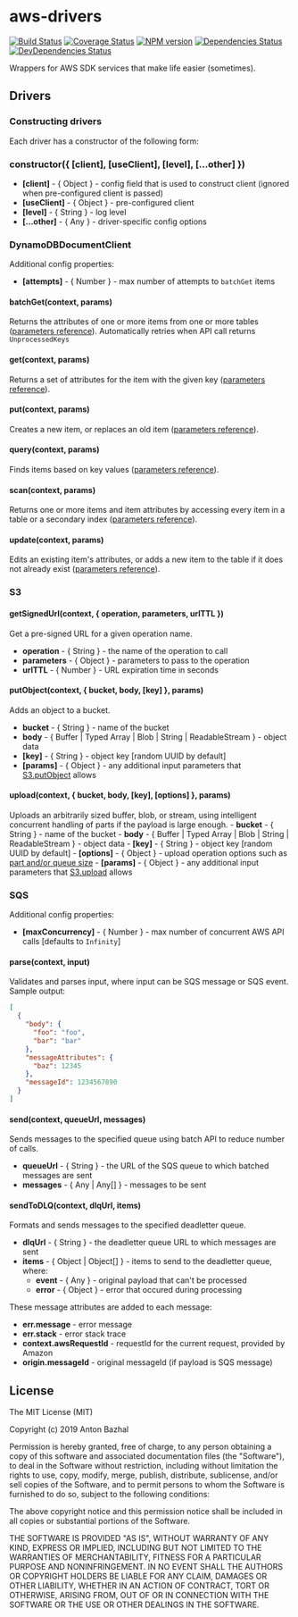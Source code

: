 # aws-drivers

[![Build Status][ci-image]][ci-url]
[![Coverage Status][coverage-image]][coverage-url]
[![NPM version][npm-image]][npm-url]
[![Dependencies Status][dependencies-image]][dependencies-url]
[![DevDependencies Status][devdependencies-image]][devdependencies-url]

Wrappers for AWS SDK services that make life easier (sometimes).

## Drivers

### Constructing drivers
Each driver has a constructor of the following form:

### constructor({ [client], [useClient], [level], [...other] })
  - **[client]** - { Object } - config field that is used to construct client (ignored when pre-configured client is passed)
  - **[useClient]** - { Object } - pre-configured client
  - **[level]** - { String } - log level
  - **[...other]** - { Any } - driver-specific config options

### DynamoDBDocumentClient

Additional config properties:
  - **[attempts]** - { Number } - max number of attempts to `batchGet` items

#### batchGet(context, params)
Returns the attributes of one or more items from one or more tables ([parameters reference][document-client-batch-get-url]). Automatically retries when API call returns `UnprocessedKeys`

#### get(context, params)
Returns a set of attributes for the item with the given key ([parameters reference][document-client-get-url]).

#### put(context, params)
Creates a new item, or replaces an old item ([parameters reference][document-client-put-url]).

#### query(context, params)
Finds items based on key values ([parameters reference][document-client-query-url]).

#### scan(context, params)
Returns one or more items and item attributes by accessing every item in a table or a secondary index ([parameters reference][document-client-scan-url]).

#### update(context, params)
Edits an existing item's attributes, or adds a new item to the table if it does not already exist ([parameters reference][document-client-update-url]).

### S3

#### getSignedUrl(context, { operation, parameters, urlTTL })
Get a pre-signed URL for a given operation name.
  - **operation** - { String } - the name of the operation to call
  - **parameters** - { Object } - parameters to pass to the operation
  - **urlTTL** - { Number } - URL expiration time in seconds

#### putObject(context, { bucket, body, [key] }, params)
Adds an object to a bucket.
  - **bucket** - { String } - name of the bucket
  - **body** - { Buffer | Typed Array | Blob | String | ReadableStream } - object data
  - **[key]** - { String } - object key [random UUID by default]
  - **[params]** - { Object } - any additional input parameters that [S3.putObject][s3-put-object-url] allows

#### upload(context, { bucket, body, [key], [options] }, params)
  Uploads an arbitrarily sized buffer, blob, or stream, using intelligent concurrent handling of parts if the payload is large enough.
    - **bucket** - { String } - name of the bucket
    - **body** - { Buffer | Typed Array | Blob | String | ReadableStream } - object data
    - **[key]** - { String } - object key [random UUID by default]
    - **[options]** - { Object } - upload operation options such as [part and/or queue size][s3-upload-url]
    - **[params]** - { Object } - any additional input parameters that [S3.upload][s3-upload-url] allows

### SQS

Additional config properties:
  - **[maxConcurrency]** - { Number } - max number of concurrent AWS API calls [defaults to `Infinity`]

#### parse(context, input)
Validates and parses input, where input can be SQS message or SQS event. Sample output:

```json
[
  {
    "body": {
      "foo": "foo",
      "bar": "bar"
    },
    "messageAttributes": {
      "baz": 12345
    },
    "messageId": 1234567890
  }
]
```

#### send(context, queueUrl, messages)
Sends messages to the specified queue using batch API to reduce number of calls.
  - **queueUrl** - { String } - the URL of the SQS queue to which batched messages are sent
  - **messages** - { Any | Any[] } - messages to be sent

#### sendToDLQ(context, dlqUrl, items)
Formats and sends messages to the specified deadletter queue.
  - **dlqUrl** - { String } - the deadletter queue URL to which messages are sent
  - **items** - { Object | Object[] } - items to send to the deadletter queue, where:
    - **event** - { Any } - original payload that can't be processed
    - **error** - { Object } - error that occured during processing

These message attributes are added to each message:
  - **err.message** - error message
  - **err.stack** - error stack trace
  - **context.awsRequestId** - requestId for the current request, provided by Amazon
  - **origin.messageId** - original messageId (if payload is SQS message)

## License

The MIT License (MIT)

Copyright (c) 2019 Anton Bazhal

Permission is hereby granted, free of charge, to any person obtaining a copy of this software and associated documentation files (the "Software"), to deal in the Software without restriction, including without limitation the rights to use, copy, modify, merge, publish, distribute, sublicense, and/or sell copies of the Software, and to permit persons to whom the Software is furnished to do so, subject to the following conditions:

The above copyright notice and this permission notice shall be included in all copies or substantial portions of the Software.

THE SOFTWARE IS PROVIDED "AS IS", WITHOUT WARRANTY OF ANY KIND, EXPRESS OR IMPLIED, INCLUDING BUT NOT LIMITED TO THE WARRANTIES OF MERCHANTABILITY, FITNESS FOR A PARTICULAR PURPOSE AND NONINFRINGEMENT. IN NO EVENT SHALL THE AUTHORS OR COPYRIGHT HOLDERS BE LIABLE FOR ANY CLAIM, DAMAGES OR OTHER LIABILITY, WHETHER IN AN ACTION OF CONTRACT, TORT OR OTHERWISE, ARISING FROM, OUT OF OR IN CONNECTION WITH THE SOFTWARE OR THE USE OR OTHER DEALINGS IN THE SOFTWARE.

[ci-image]: https://circleci.com/gh/alpha-lambda/aws-drivers.svg?style=shield&circle-token=f9a46625c41e8cfecc0f6cdfb983a99b0155d88e
[ci-url]: https://circleci.com/gh/alpha-lambda/aws-drivers
[coverage-image]: https://coveralls.io/repos/github/alpha-lambda/aws-drivers/badge.svg?branch=master
[coverage-url]: https://coveralls.io/github/alpha-lambda/aws-drivers?branch=master
[dependencies-url]: https://david-dm.org/alpha-lambda/aws-drivers
[dependencies-image]: https://david-dm.org/alpha-lambda/aws-drivers/status.svg
[devdependencies-url]: https://david-dm.org/alpha-lambda/aws-drivers?type=dev
[devdependencies-image]: https://david-dm.org/alpha-lambda/aws-drivers/dev-status.svg
[document-client-batch-get-url]: https://docs.aws.amazon.com/AWSJavaScriptSDK/latest/AWS/DynamoDB/DocumentClient.html#batchGet-property
[document-client-get-url]: https://docs.aws.amazon.com/AWSJavaScriptSDK/latest/AWS/DynamoDB/DocumentClient.html#get-property
[document-client-put-url]: https://docs.aws.amazon.com/AWSJavaScriptSDK/latest/AWS/DynamoDB/DocumentClient.html#put-property
[document-client-query-url]: https://docs.aws.amazon.com/AWSJavaScriptSDK/latest/AWS/DynamoDB/DocumentClient.html#query-property
[document-client-scan-url]: https://docs.aws.amazon.com/AWSJavaScriptSDK/latest/AWS/DynamoDB/DocumentClient.html#scan-property
[document-client-update-url]: https://docs.aws.amazon.com/AWSJavaScriptSDK/latest/AWS/DynamoDB/DocumentClient.html#update-property
[npm-url]: https://www.npmjs.org/package/@alpha-lambda/aws-drivers
[npm-image]: https://img.shields.io/npm/v/@alpha-lambda/aws-drivers.svg
[s3-put-object-url]: https://docs.aws.amazon.com/AWSJavaScriptSDK/latest/AWS/S3.html#putObject-property
[s3-upload-url]: https://docs.aws.amazon.com/AWSJavaScriptSDK/latest/AWS/S3.html#upload-property
